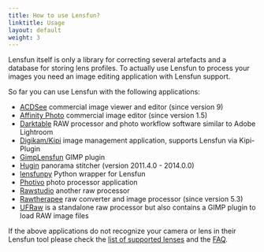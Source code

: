 ```yaml
---
title: How to use Lensfun?
linktitle: Usage
layout: default
weight: 3
---
```

Lensfun itself is only a library for correcting several artefacts and a database for storing lens profiles. To actually use Lensfun to process your images you need an image editing application with Lensfun support.

So far you can use Lensfun with the following applications:

* <a href="https://www.acdsee.com/">ACDSee</a> commercial image viewer and editor (since version 9)
* <a href="https://affinity.serif.com/photo/">Affinity Photo</a> commercial image editor (since version 1.5)
* <a href="https://www.darktable.org/">Darktable</a> RAW processor and photo workflow software similar to Adobe Lightroom
* <a href="https://digikam.org/">Digikam/Kipi</a> image management application, supports Lensfun via Kipi-Plugin
* <a href="https://seebk.github.io/GIMP-Lensfun/">GimpLensfun</a> GIMP plugin
* <a href="http://hugin.sourceforge.net/">Hugin</a> panorama stitcher (version 2011.4.0 - 2014.0.0)
* <a href="https://github.com/neothemachine/lensfunpy">lensfunpy</a> Python wrapper for Lensfun
* <a href="http://photivo.org/">Photivo</a> photo processor application
* <a href="https://rawstudio.org/">Rawstudio</a> another raw processor
* <a href="http://rawtherapee.com/">Rawtherapee</a> raw converter and image processor (since version 5.3)
* <a href="http://ufraw.sourceforge.net/">UFRaw</a> is a standalone raw processor but also contains a GIMP plugin to load RAW image files

If the above applications do not recognize your camera or lens in their Lensfun tool please check the <a href="/lenslist/">list of supported lenses</a> and the <a href="/faq/">FAQ</a>.


